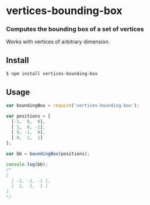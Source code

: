 vertices-bounding-box
=====================
### Computes the bounding box of a set of vertices

Works with vertices of arbitrary dimension.

Install
-------

```bash
$ npm install vertices-bounding-box
```

Usage
-----

```javascript
var boundingBox = require('vertices-bounding-box');

var positions = [ 
  [-1,  0,  0],
  [ 1,  0, -1],
  [ 0, -1,  0],
  [ 0,  1,  1] 
];

var bb = boundingBox(positions);

console.log(bb);
/*
[
  [ -1, -1, -1 ], 
  [  1,  1,  1 ] 
]
*/
```
